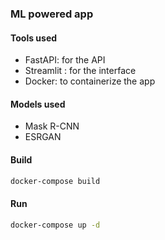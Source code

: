 ### ML powered app

#### Tools used
- FastAPI: for the API
- Streamlit : for the interface
- Docker: to containerize the app

#### Models used
- Mask R-CNN
- ESRGAN

#### Build
```bash
docker-compose build
```
#### Run
```bash
docker-compose up -d
```